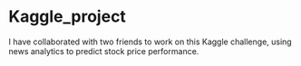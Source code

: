 # Kaggle_project
I have collaborated with two friends to work on this Kaggle challenge, using news analytics to predict stock price performance.
